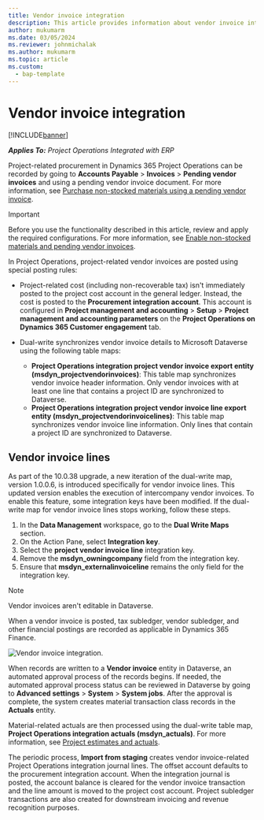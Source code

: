```yaml
---
title: Vendor invoice integration
description: This article provides information about vendor invoice integration in Project Operations.
author: mukumarm
ms.date: 03/05/2024
ms.reviewer: johnmichalak 
ms.author: mukumarm
ms.topic: article
ms.custom: 
  - bap-template
---
```


# Vendor invoice integration

[!INCLUDE[banner](../includes/banner.md)]

_**Applies To:** Project Operations Integrated with ERP_

Project-related procurement in Dynamics 365 Project Operations can be recorded by going to **Accounts Payable** > **Invoices** > **Pending vendor invoices** and using a pending vendor invoice document. For more information, see [Purchase non-stocked materials using a pending vendor invoice](../procurement/pending-vendor-invoices.md).

> [!IMPORTANT]
> Before you use the functionality described in this article, review and apply the required configurations. For more information, see [Enable non-stocked materials and pending vendor invoices](../procurement/configure-materials-nonstocked.md).

In Project Operations, project-related vendor invoices are posted using special posting rules:

- Project-related cost (including non-recoverable tax) isn't immediately posted to the project cost account in the general ledger. Instead, the cost is posted to the **Procurement integration account**. This account is configured in **Project management and accounting** > **Setup** > **Project management and accounting parameters** on the **Project Operations on Dynamics 365 Customer engagement** tab.
- Dual-write synchronizes vendor invoice details to Microsoft Dataverse using the following table maps:

     - **Project Operations integration project vendor invoice export entity (msdyn_projectvendorinvoices)**: This table map synchronizes vendor invoice header information. Only vendor invoices with at least one line that contains a project ID are synchronized to Dataverse.
     - **Project Operations integration project vendor invoice line export entity (msdyn_projectvendorinvoicelines)**: This table map synchronizes vendor invoice line information. Only lines that contain a project ID are synchronized to Dataverse.

## Vendor invoice lines

As part of the 10.0.38 upgrade, a new iteration of the dual-write map, version 1.0.0.6, is introduced specifically for vendor invoice lines. This updated version enables the execution of intercompany vendor invoices. To enable this feature, some integration keys have been modified. If the dual-write map for vendor invoice lines stops working, follow these steps.

1. In the **Data Management** workspace, go to the **Dual Write Maps** section.
2. On the Action Pane, select **Integration key**.
3. Select the **project vendor invoice line** integration key.
4. Remove the **msdyn\_owningcompany** field from the integration key.
5. Ensure that **msdyn\_externalinvoiceline** remains the only field for the integration key.

> [!NOTE]
> Vendor invoices aren't editable in Dataverse.

When a vendor invoice is posted, tax subledger, vendor subledger, and other financial postings are recorded as applicable in Dynamics 365 Finance. 

![Vendor invoice integration.](media/DW7VendorInvoice.png)

When records are written to a **Vendor invoice** entity in Dataverse, an automated approval process of the records begins. If needed, the automated approval process status can be reviewed in Dataverse by going to **Advanced settings** > **System** > **System jobs**. After the approval is complete, the system creates material transaction class records in the **Actuals** entity.

Material-related actuals are then processed using the dual-write table map, **Project Operations integration actuals (msdyn_actuals)**. For more information, see [Project estimates and actuals](resource-dual-write-estimates-actuals.md).

The periodic process, **Import from staging** creates vendor invoice-related Project Operations integration journal lines. The offset account defaults to the procurement integration account. When the integration journal is posted, the account balance is cleared for the vendor invoice transaction and the line amount is moved to the project cost account. Project subledger transactions are also created for downstream invoicing and revenue recognition purposes.
